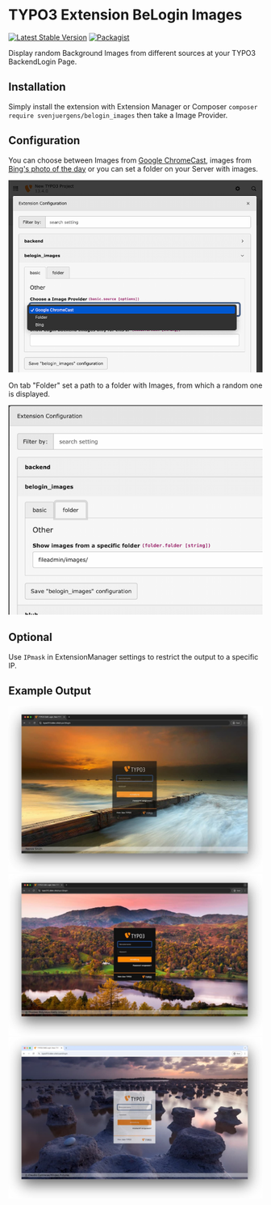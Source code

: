 # TYPO3 Extension BeLogin Images

[![Latest Stable Version](https://img.shields.io/packagist/v/svenjuergens/belogin_images.svg)](https://packagist.org/packages/svenjuergens/belogin_images) [![Packagist](https://img.shields.io/packagist/dt/svenjuergens/belogin_images.svg)](https://packagist.org/packages/svenjuergens/belogin_images)

Display random Background Images from different sources at your TYPO3 BackendLogin Page.

## Installation

Simply install the extension with Extension Manager or Composer
`composer require svenjuergens/belogin_images`
then take a Image Provider.

## Configuration

You can choose between Images from [Google ChromeCast](https://github.com/dconnolly/chromecast-backgrounds/), images from [Bing's photo of the day](https://www.bing.com/) or you can set a folder on your Server with images.

![configuration1](https://raw.githubusercontent.com/SvenJuergens/belogin_images/main/Documentation/configuration1.png)


On tab "Folder" set a path to a folder with Images, from which a random one is displayed.

![configuration3](https://raw.githubusercontent.com/SvenJuergens/belogin_images/main/Documentation/configuration3.png)

## Optional
Use `IPmask` in ExtensionManager settings to restrict the output to a specific IP.

## Example Output
![example1](https://raw.githubusercontent.com/SvenJuergens/belogin_images/main/Documentation/example1.jpg)
![example2](https://raw.githubusercontent.com/SvenJuergens/belogin_images/main/Documentation/example2.jpg)
![example3](https://raw.githubusercontent.com/SvenJuergens/belogin_images/main/Documentation/example3.jpg)
